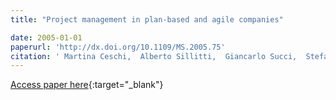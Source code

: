 ```yaml
---
title: "Project management in plan-based and agile companies"

date: 2005-01-01
paperurl: 'http://dx.doi.org/10.1109/MS.2005.75'
citation: ' Martina Ceschi,  Alberto Sillitti,  Giancarlo Succi,  Stefano De, &quot;Project management in plan-based and agile companies.&quot;, 2005.'
---
```

[Access paper here](http://dx.doi.org/10.1109/MS.2005.75){:target="_blank"}
